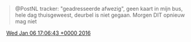> @PostNL tracker: "geadresseerde afwezig", geen kaart in mijn bus, hele dag thuisgeweest, deurbel is niet gegaan\. Morgen DIT opnieuw mag niet

<img src="../../media/tweet.ico" width="12" /> [Wed Jan 06 17:06:43 +0000 2016](https://twitter.com/DromerDenker/status/684783164397645829)